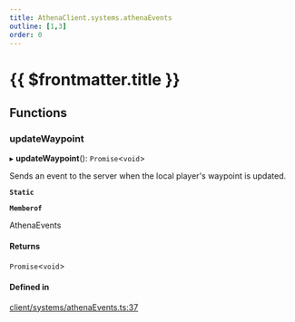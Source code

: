 ```yaml
---
title: AthenaClient.systems.athenaEvents
outline: [1,3]
order: 0
---
```


# {{ $frontmatter.title }}


## Functions

### updateWaypoint

▸ **updateWaypoint**(): `Promise`<`void`\>

Sends an event to the server when the local player's waypoint is updated.

**`Static`**

**`Memberof`**

AthenaEvents

#### Returns

`Promise`<`void`\>

#### Defined in

[client/systems/athenaEvents.ts:37](https://github.com/Stuyk/altv-athena/blob/ae8402672/src/core/client/systems/athenaEvents.ts#L37)
